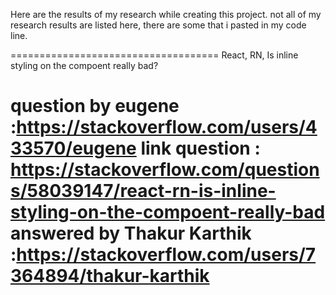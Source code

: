 Here are the results of my research while creating this project.
not all of my research results are listed here, there are some that i pasted in my code line.

====================================
React, RN, Is inline styling on the compoent really bad?

question by eugene :https://stackoverflow.com/users/433570/eugene
link question : https://stackoverflow.com/questions/58039147/react-rn-is-inline-styling-on-the-compoent-really-bad
answered by Thakur Karthik :https://stackoverflow.com/users/7364894/thakur-karthik
=======================================